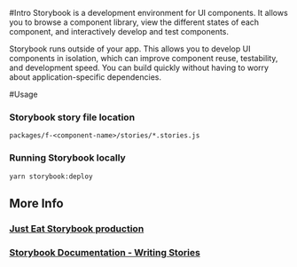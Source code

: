 #Intro
Storybook is a development environment for UI components. It allows you to browse a component library, view the different states of each component, and interactively develop and test components.

Storybook runs outside of your app. This allows you to develop UI components in isolation, which can improve component reuse, testability, and development speed. You can build quickly without having to worry about application-specific dependencies.

#Usage

### Storybook story file location
`packages/f-<component-name>/stories/*.stories.js`

### Running Storybook locally
`yarn storybook:deploy`




## More Info

### [Just Eat Storybook production](https://justeat.github.io/fozzie-components/@justeat/storybook/index.html)

### [Storybook Documentation - Writing Stories](https://storybook.js.org/docs/basics/writing-stories/)
